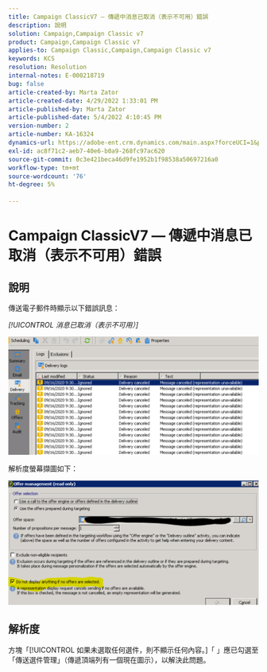 ```yaml
---
title: Campaign ClassicV7 — 傳遞中消息已取消（表示不可用）錯誤
description: 說明
solution: Campaign,Campaign Classic v7
product: Campaign,Campaign Classic v7
applies-to: Campaign Classic,Campaign,Campaign Classic v7
keywords: KCS
resolution: Resolution
internal-notes: E-000218719
bug: false
article-created-by: Marta Zator
article-created-date: 4/29/2022 1:33:01 PM
article-published-by: Marta Zator
article-published-date: 5/4/2022 4:10:45 PM
version-number: 2
article-number: KA-16324
dynamics-url: https://adobe-ent.crm.dynamics.com/main.aspx?forceUCI=1&pagetype=entityrecord&etn=knowledgearticle&id=deaa59df-c0c7-ec11-a7b6-0022480a1d64
exl-id: ac8f71c2-aeb7-40e6-b0a9-268fc97ac620
source-git-commit: 0c3e421beca46d9fe1952b1f98538a50697216a0
workflow-type: tm+mt
source-wordcount: '76'
ht-degree: 5%

---
```


# Campaign ClassicV7 — 傳遞中消息已取消（表示不可用）錯誤

## 說明


傳送電子郵件時顯示以下錯誤訊息：

*[!UICONTROL 消息已取消（表示不可用）]*

![](assets/___dfaa59df-c0c7-ec11-a7b6-0022480a1d64___.png)


解析度螢幕擷圖如下： 


![](assets/___e1aa59df-c0c7-ec11-a7b6-0022480a1d64___.png)


## 解析度


方塊「[!UICONTROL 如果未選取任何選件，則不顯示任何內容。]「 」應已勾選至「傳送選件管理」（傳遞頂端列有一個現在圖示），以解決此問題。

